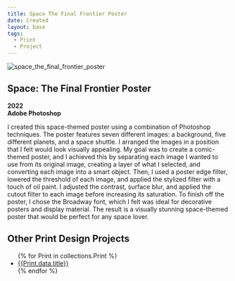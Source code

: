 ```yaml
---
title: Space The Final Frontier Poster
date: Created
layout: base
tags:
  - Print
  - Project
---
```


<div class="project_images_2">
    <img src="/images/space_the_final_frontier_poster.png" alt="space_the_final_frontier_poster">
 </div>

 <div class="project_text">
    <h2>Space: The Final Frontier Poster</h2>
    <p>
        <strong>2022<br>Adobe Photoshop</strong>
    </p>
</div>

<div class="project_bio">
    <p>
        I created this space-themed poster using a combination of Photoshop techniques. 
        The poster features seven different images: a background, five different planets, 
        and a space shuttle. I arranged the images in a position that I felt would look 
        visually appealing. My goal was to create a comic-themed poster, and I achieved 
        this by separating each image I wanted to use from its original image, creating a 
        layer of what I selected, and converting each image into a smart object. Then, I 
        used a poster edge filter, lowered the threshold of each image, and applied the 
        stylized filter with a touch of oil paint. I adjusted the contrast, surface blur, 
        and applied the cutout filter to each image before increasing its saturation. To 
        finish off the poster, I chose the Broadway font, which I felt was ideal for decorative 
        posters and display material. The result is a visually stunning space-themed poster 
        that would be perfect for any space lover.
    </p>
</div>

<section class="collections">
  <h1>Other Print Design Projects</h1>
  <ul>
    {% for Print in collections.Print %}      
      <li><a href="{{Print.url}}">{{Print.data.title}}</a></li>
    {% endfor %}
  </ul>
</section>